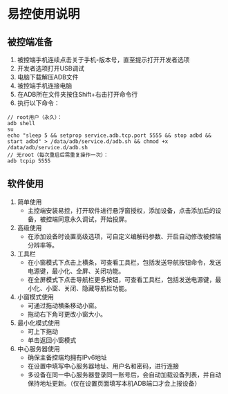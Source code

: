 # 易控使用说明

## 被控端准备

1. 被控端手机连续点击关于手机-版本号，直至提示打开开发者选项
2. 开发者选项打开USB调试
3. 电脑下载解压ADB文件
4. 被控端手机连接电脑
5. 在ADB所在文件夹按住Shift+右击打开命令行
6. 执行以下命令：
``` shell
// root用户（永久）：
adb shell
su
echo "sleep 5 && setprop service.adb.tcp.port 5555 && stop adbd && start adbd" > /data/adb/service.d/adb.sh && chmod +x /data/adb/service.d/adb.sh
// 无root（每次重启后需重复操作一次）：
adb tcpip 5555
```

## 软件使用

1. 简单使用
	- 主控端安装易控，打开软件进行悬浮窗授权，添加设备，点击添加后的设备，被控端同意永久调试，开始投屏。
2. 高级使用
	- 在添加设备时设置高级选项，可自定义编解码参数、开启自动修改被控端分辨率等。
3. 工具栏
	- 在小窗模式下点击上横条，可查看工具栏，包括发送导航按钮命令，发送电源键，最小化、全屏、关闭功能。
	- 在全屏模式下点击导航栏更多按钮，可查看工具栏，包括发送电源键，最小化、小窗、关闭、隐藏导航栏功能。
4. 小窗模式使用
	- 可通过拖动横条移动小窗。
	- 拖动右下角可更改小窗大小。
5. 最小化模式使用
	- 可上下拖动
	- 单击返回小窗模式
6. 中心服务器使用
	- 确保主备控端均拥有IPv6地址
	- 在设置中填写中心服务器地址、用户名和密码，进行连接
	- 多设备在同一中心服务器登录同一账号后，会自动加载设备列表，并自动保持地址更新。（仅在设置页面填写本机ADB端口才会上报设备）

